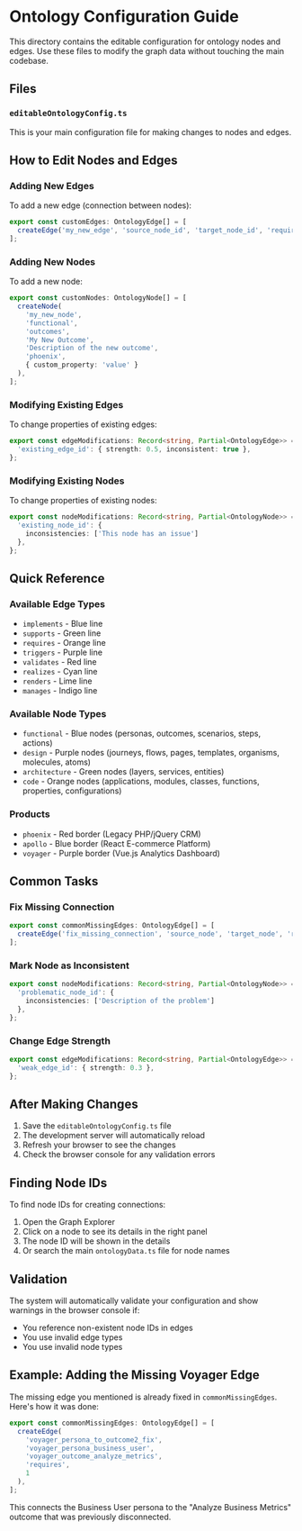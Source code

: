 # Ontology Configuration Guide

This directory contains the editable configuration for ontology nodes and edges. Use these files to modify the graph data without touching the main codebase.

## Files

### `editableOntologyConfig.ts`
This is your main configuration file for making changes to nodes and edges.

## How to Edit Nodes and Edges

### Adding New Edges

To add a new edge (connection between nodes):

```typescript
export const customEdges: OntologyEdge[] = [
  createEdge('my_new_edge', 'source_node_id', 'target_node_id', 'requires', 1),
];
```

### Adding New Nodes

To add a new node:

```typescript
export const customNodes: OntologyNode[] = [
  createNode(
    'my_new_node', 
    'functional', 
    'outcomes', 
    'My New Outcome', 
    'Description of the new outcome',
    'phoenix',
    { custom_property: 'value' }
  ),
];
```

### Modifying Existing Edges

To change properties of existing edges:

```typescript
export const edgeModifications: Record<string, Partial<OntologyEdge>> = {
  'existing_edge_id': { strength: 0.5, inconsistent: true },
};
```

### Modifying Existing Nodes

To change properties of existing nodes:

```typescript
export const nodeModifications: Record<string, Partial<OntologyNode>> = {
  'existing_node_id': { 
    inconsistencies: ['This node has an issue'] 
  },
};
```

## Quick Reference

### Available Edge Types
- `implements` - Blue line
- `supports` - Green line  
- `requires` - Orange line
- `triggers` - Purple line
- `validates` - Red line
- `realizes` - Cyan line
- `renders` - Lime line
- `manages` - Indigo line

### Available Node Types
- `functional` - Blue nodes (personas, outcomes, scenarios, steps, actions)
- `design` - Purple nodes (journeys, flows, pages, templates, organisms, molecules, atoms)
- `architecture` - Green nodes (layers, services, entities)
- `code` - Orange nodes (applications, modules, classes, functions, properties, configurations)

### Products
- `phoenix` - Red border (Legacy PHP/jQuery CRM)
- `apollo` - Blue border (React E-commerce Platform)
- `voyager` - Purple border (Vue.js Analytics Dashboard)

## Common Tasks

### Fix Missing Connection
```typescript
export const commonMissingEdges: OntologyEdge[] = [
  createEdge('fix_missing_connection', 'source_node', 'target_node', 'requires', 1),
];
```

### Mark Node as Inconsistent
```typescript
export const nodeModifications: Record<string, Partial<OntologyNode>> = {
  'problematic_node_id': { 
    inconsistencies: ['Description of the problem'] 
  },
};
```

### Change Edge Strength
```typescript
export const edgeModifications: Record<string, Partial<OntologyEdge>> = {
  'weak_edge_id': { strength: 0.3 },
};
```

## After Making Changes

1. Save the `editableOntologyConfig.ts` file
2. The development server will automatically reload
3. Refresh your browser to see the changes
4. Check the browser console for any validation errors

## Finding Node IDs

To find node IDs for creating connections:

1. Open the Graph Explorer
2. Click on a node to see its details in the right panel
3. The node ID will be shown in the details
4. Or search the main `ontologyData.ts` file for node names

## Validation

The system will automatically validate your configuration and show warnings in the browser console if:
- You reference non-existent node IDs in edges
- You use invalid edge types
- You use invalid node types

## Example: Adding the Missing Voyager Edge

The missing edge you mentioned is already fixed in `commonMissingEdges`. Here's how it was done:

```typescript
export const commonMissingEdges: OntologyEdge[] = [
  createEdge(
    'voyager_persona_to_outcome2_fix', 
    'voyager_persona_business_user', 
    'voyager_outcome_analyze_metrics', 
    'requires', 
    1
  ),
];
```

This connects the Business User persona to the "Analyze Business Metrics" outcome that was previously disconnected.